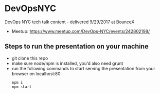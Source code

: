 # DevOpsNYC
DevOps NYC tech talk content - delivered 9/29/2017 at BounceX
- Meetup: https://www.meetup.com/DevOps-NYC/events/242802198/

## Steps to run the presentation on your machine

- git clone this repo
- make sure node/npm is installed, you'd also need grunt
- run the following commands to start serving the presentation from your browser on localhost:80
    ```
    npm i
    npm start
    ```

